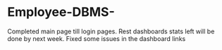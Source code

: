# Employee-DBMS-
Completed main page till login pages. Rest dashboards stats left will be done by next week.
Fixed some issues in the dashboard links
